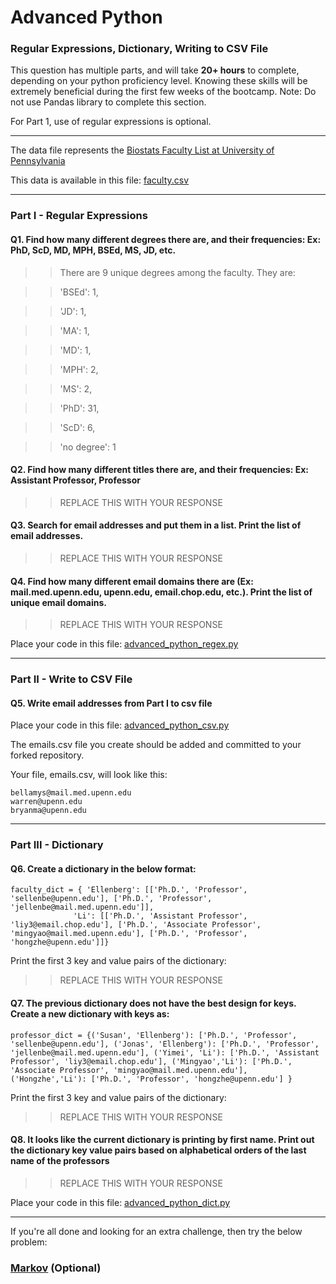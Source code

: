 # Advanced Python    

### Regular Expressions, Dictionary, Writing to CSV File  

This question has multiple parts, and will take **20+ hours** to complete, depending on your python proficiency level.  Knowing these skills will be extremely beneficial during the first few weeks of the bootcamp.  Note:  Do not use Pandas library to complete this section.  

For Part 1, use of regular expressions is optional.  

---

The data file represents the [Biostats Faculty List at University of Pennsylvania](http://www.med.upenn.edu/cceb/biostat/faculty.shtml)

This data is available in this file:  [faculty.csv](python/faculty.csv)

--- 

### Part I - Regular Expressions  


#### Q1. Find how many different degrees there are, and their frequencies: Ex:  PhD, ScD, MD, MPH, BSEd, MS, JD, etc.

>> There are 9 unique degrees among the faculty. They are:

>> 'BSEd': 1,

>> 'JD': 1,

>> 'MA': 1,

>> 'MD': 1,

>> 'MPH': 2,

>> 'MS': 2,

>> 'PhD': 31,

>> 'ScD': 6,

>> 'no degree': 1


#### Q2. Find how many different titles there are, and their frequencies:  Ex:  Assistant Professor, Professor

>> REPLACE THIS WITH YOUR RESPONSE


#### Q3. Search for email addresses and put them in a list.  Print the list of email addresses.

>> REPLACE THIS WITH YOUR RESPONSE


#### Q4. Find how many different email domains there are (Ex:  mail.med.upenn.edu, upenn.edu, email.chop.edu, etc.).  Print the list of unique email domains.

>> REPLACE THIS WITH YOUR RESPONSE

Place your code in this file: [advanced_python_regex.py](python/advanced_python_regex.py)

---

### Part II - Write to CSV File

#### Q5.  Write email addresses from Part I to csv file

Place your code in this file: [advanced_python_csv.py](python/advanced_python_csv.py)

The emails.csv file you create should be added and committed to your forked repository.

Your file, emails.csv, will look like this:
```
bellamys@mail.med.upenn.edu
warren@upenn.edu
bryanma@upenn.edu
```

---

### Part III - Dictionary

#### Q6.  Create a dictionary in the below format:
```
faculty_dict = { 'Ellenberg': [['Ph.D.', 'Professor', 'sellenbe@upenn.edu'], ['Ph.D.', 'Professor', 'jellenbe@mail.med.upenn.edu']],
              'Li': [['Ph.D.', 'Assistant Professor', 'liy3@email.chop.edu'], ['Ph.D.', 'Associate Professor', 'mingyao@mail.med.upenn.edu'], ['Ph.D.', 'Professor', 'hongzhe@upenn.edu']]}
```
Print the first 3 key and value pairs of the dictionary:

>> REPLACE THIS WITH YOUR RESPONSE

#### Q7.  The previous dictionary does not have the best design for keys.  Create a new dictionary with keys as:

```
professor_dict = {('Susan', 'Ellenberg'): ['Ph.D.', 'Professor', 'sellenbe@upenn.edu'], ('Jonas', 'Ellenberg'): ['Ph.D.', 'Professor', 'jellenbe@mail.med.upenn.edu'], ('Yimei', 'Li'): ['Ph.D.', 'Assistant Professor', 'liy3@email.chop.edu'], ('Mingyao','Li'): ['Ph.D.', 'Associate Professor', 'mingyao@mail.med.upenn.edu'], ('Hongzhe','Li'): ['Ph.D.', 'Professor', 'hongzhe@upenn.edu'] }
```

Print the first 3 key and value pairs of the dictionary:

>> REPLACE THIS WITH YOUR RESPONSE

#### Q8.  It looks like the current dictionary is printing by first name.  Print out the dictionary key value pairs based on alphabetical orders of the last name of the professors

>> REPLACE THIS WITH YOUR RESPONSE

Place your code in this file: [advanced_python_dict.py](python/advanced_python_dict.py)

--- 

If you're all done and looking for an extra challenge, then try the below problem:  

### [Markov](python/markov.py) (Optional)

